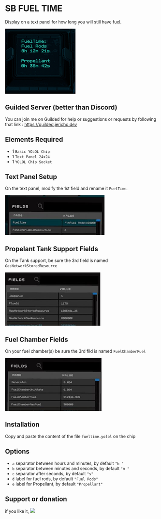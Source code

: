 # SB FUEL TIME
Display on a text panel for how long you will still have fuel.

![Mounting](https://github.com/Jericho1060/sb-fuel-time/blob/main/pictures/FuelTimeDisplay.png?raw=true)

## Guilded Server (better than Discord)

You can join me on Guilded for help or suggestions or requests by following that link : https://guilded.jericho.dev

## Elements Required

- 1 `Basic YOLOL Chip`
- 1 `Text Panel 24x24`
- 1 `YOLOL Chip Socket`

## Text Panel Setup

On the text panel, modify the 1st field and rename it `FuelTime`.

![Mounting](https://github.com/Jericho1060/sb-fuel-time/blob/main/pictures/TextPanelFields.jpg?raw=true)

## Propelant Tank Support Fields

On the Tank support, be sure the 3rd field is named `GasNetworkStoredResource`

![Mounting](https://github.com/Jericho1060/sb-fuel-time/blob/main/pictures/FuelTankSupportFields.jpg?raw=true)

## Fuel Chamber Fields

On your fuel chamber(s) be sure the 3rd fild is named `FuelChamberFuel`

![Mounting](https://github.com/Jericho1060/sb-fuel-time/blob/main/pictures/FuelChamberFields.jpg?raw=true)

## Installation

Copy and paste the content of the file `fueltime.yolol` on the chip

## Options

- `a` separator between hours and minutes, by default `"h "`
- `b` separator between minutes and seconds, by default `"m "`
- `c` separator after seconds, by default `"s"`
- `d` label for fuel rods, by default `"Fuel Rods"`
- `e` label for Propellant, by default `"Propellant"`

## Support or donation

if you like it, [<img src="https://github.com/Jericho1060/DU-Industry-HUD/blob/main/ressources/images/ko-fi.png?raw=true" width="150">](https://ko-fi.com/jericho1060)
